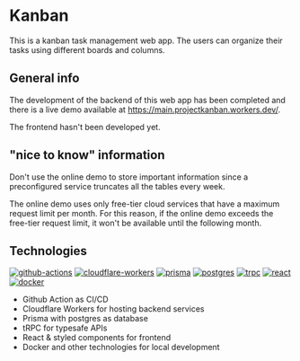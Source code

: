 # Kanban
This is a kanban task management web app. The users can organize their tasks using different boards and columns.

## General info
The development of the backend of this web app has been completed and there is a live demo available at https://main.projectkanban.workers.dev/.

The frontend hasn't been developed yet.

## "nice to know" information
Don't use the online demo to store important information since a preconfigured service truncates all the tables every week.

The online demo uses only free-tier cloud services that have a maximum request limit per month. For this reason, if the online demo exceeds the free-tier request limit, it won't be available until the following month.

## Technologies
[![github-actions](https://img.shields.io/badge/github-actions-161b22?style=for-the-badge&logo=github&logoColor=white)](https://docs.github.com/en/actions) [![cloudflare-workers](https://img.shields.io/badge/workers-161b22?style=for-the-badge&logo=cloudflare&logoColor=f6821f)](https://workers.cloudflare.com) [![prisma](https://img.shields.io/badge/Prisma-3982CE?style=for-the-badge&logo=Prisma&logoColor=white)](https://www.prisma.io/) [![postgres](https://img.shields.io/badge/PostgreSQL-316192?style=for-the-badge&logo=postgresql&logoColor=white
)](https://www.postgresql.org/) [![trpc](https://img.shields.io/badge/trpc-222222?style=for-the-badge&logo=trpc&logoColor=3c8dc7)](https://trpc.io/) [![react](https://img.shields.io/badge/react-222222?style=for-the-badge&logo=react&logoColor=61dafb)](https://reactjs.org/) [![docker](https://img.shields.io/badge/docker-20232A?style=for-the-badge&logo=docker&logoColor=61DAFB)](https://www.docker.com/) 

- Github Action as CI/CD
- Cloudflare Workers for hosting backend services
- Prisma with postgres as database
- tRPC for typesafe APIs
- React & styled components for frontend
- Docker and other technologies for local development